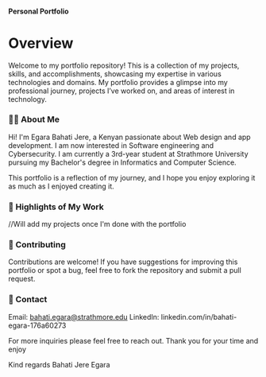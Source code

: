 #### Personal Portfolio
# Overview

Welcome to my portfolio repository! This is a collection of my projects, skills, and accomplishments, showcasing my expertise in various technologies and domains. My portfolio provides a glimpse into my professional journey, projects I’ve worked on, and areas of interest in technology.


### 🧑‍💻 About Me

Hi! I'm Egara Bahati Jere, a Kenyan passionate about Web design and app development. I am now interested in Software engineering and Cybersecurity.
I am currently a 3rd-year student at Strathmore University pursuing my Bachelor's degree in Informatics and Computer Science.

This portfolio is a reflection of my journey, and I hope you enjoy exploring it as much as I enjoyed creating it.

### 🌟 Highlights of My Work
//Will add my projects once I'm done with the portfolio



### 🤝 Contributing
Contributions are welcome! If you have suggestions for improving this portfolio or spot a bug, feel free to fork the repository and submit a pull request.

### 📧 Contact
Email: bahati.egara@strathmore.edu
LinkedIn: linkedin.com/in/bahati-egara-176a60273

For more inquiries please feel free to reach out.
Thank you for your time and enjoy

Kind regards
Bahati Jere Egara
